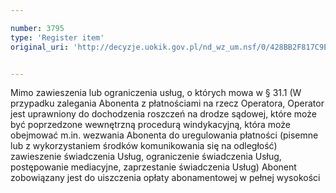 ```yaml
---

number: 3795
type: 'Register item'
original_uri: 'http://decyzje.uokik.gov.pl/nd_wz_um.nsf/0/428BB2F817C9E8E8C1257A9100260F9D?OpenDocument'


---
```


Mimo zawieszenia lub ograniczenia usług, o których mowa w § 31.1 (W przypadku zalegania Abonenta z płatnościami na rzecz Operatora, Operator jest uprawniony do dochodzenia roszczeń na drodze sądowej, które może być poprzedzone wewnętrzną procedurą windykacyjną, która może obejmować m.in. wezwania Abonenta do uregulowania płatności (pisemne lub z wykorzystaniem środków komunikowania się na odległość) zawieszenie świadczenia Usług, ograniczenie świadczenia Usług, postępowanie mediacyjne, zaprzestanie świadczenia Usług) Abonent zobowiązany jest do uiszczenia opłaty abonamentowej w pełnej wysokości
